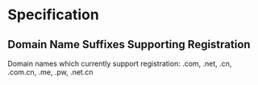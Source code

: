 # Specification
## Domain Name Suffixes Supporting Registration

Domain names which currently support registration: .com, .net, .cn, .com.cn, .me, .pw, .net.cn
